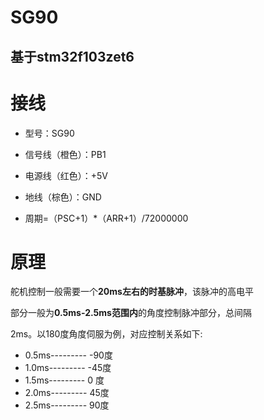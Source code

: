 # SG90

## 基于stm32f103zet6

# 接线

- 型号：SG90

- 信号线（橙色）：PB1

- 电源线（红色）：+5V

- 地线（棕色）：GND

- 周期=（PSC+1）*（ARR+1）/72000000


# 原理

  舵机控制一般需要一个**20ms左右的时基脉冲**，该脉冲的高电平
  
部分一般为**0.5ms-2.5ms范围内**的角度控制脉冲部分，总间隔
	
2ms。以180度角度伺服为例，对应控制关系如下:
- 0.5ms---------  -90度
- 1.0ms---------  -45度
- 1.5ms---------   0 度
- 2.0ms---------   45度
- 2.5ms---------   90度
	
	
	
	
